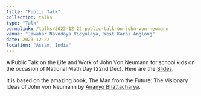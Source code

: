 ```yaml
---
title: "Public Talk"
collection: talks
type: "Talk"
permalink: /talks/2023-12-22-public-talk-on-john-von-neumann
venue: "Jawahar Navodaya Vidyalaya, West Karbi Anglong"
date: 2023-12-22
location: "Assam, India"
---
```


A Public Talk on the Life and Work of John Von Neumann for school kids on the occasion of National Math Day (22nd Dec). Here are the [Slides](https://drive.google.com/file/d/1QZMsTWd9laCYyscf0PefLghdRwkj_Rf-/view). 

It is based on the amazing book, The Man from the Future: The Visionary Ideas of John von Neumann by [Ananyo Bhattacharya](https://www.goodreads.com/author/show/16834156.Ananyo_Bhattacharya)[](https://www.goodreads.com/book/show/61089520-the-man-from-the-future#CommunityReviews).
